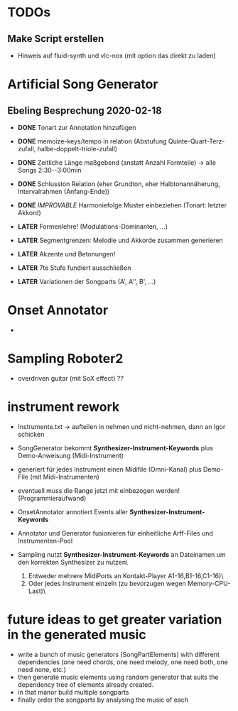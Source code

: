 # TODOs

## Make Script erstellen
- Hinweis auf fluid-synth und vlc-nox (mit option das direkt zu laden)

# Artificial Song Generator

## Ebeling Besprechung 2020-02-18

- **DONE** Tonart zur Annotation hinzufügen
- **DONE** memoize-keys/tempo in relation (Abstufung Quinte-Quart-Terz-zufall, halbe-doppelt-triole-zufall)
- **DONE** Zeitliche Länge maßgebend (anstatt Anzahl Formteile) -> alle Songs 2:30--3:00min
- **DONE** Schlusston Relation (eher Grundton, eher Halbtonannäherung, Intervalrahmen (Anfang-Ende))
- **DONE** *IMPROVABLE* Harmoniefolge Muster einbeziehen (Tonart: letzter Akkord)

- **LATER** Formenlehre! (Modulations-Dominanten, ...)
- **LATER** Segmentgrenzen: Melodie und Akkorde zusammen generieren
- **LATER** Akzente und Betonungen!

- **LATER** 7te Stufe fundiert ausschließen
- **LATER** Variationen der Songparts (A', A'', B', ...)

# Onset Annotator

-

# Sampling Roboter2

- overdriven guitar (mit SoX effect) ??

# instrument rework

- Instrumente.txt -> aufteilen in nehmen und nicht-nehmen, dann an Igor schicken

- SongGenerator bekommt **Synthesizer-Instrument-Keywords** plus Demo-Anweisung (Midi-Instrument)
- generiert für jedes Instrument einen Midifile (Omni-Kanal) plus Demo-File (mit Midi-Instrumenten)
- eventuell muss die Range jetzt mit einbezogen werden! (Programmieraufwand)
- OnsetAnnotator annotiert Events aller **Synthesizer-Instrument-Keywords**
- Annotator und Generator fusionieren für einheitliche Arff-Files und Instrumenten-Pool

- Sampling nutzt **Synthesizer-Instrument-Keywords** an Dateinamen um den korrekten Synthesizer zu nutzen\
	1. Entweder mehrere MidiPorts an Kontakt-Player A1-16,B1-16,C1-16)\
	2. Oder jedes Instrument einzeln (zu bevorzugen wegen Memory-CPU-Last)\


# future ideas to get greater variation in the generated music

- write a bunch of music generators (SongPartElements) with different dependencies (one need chords, one need melody, one need both, one need none, etc.)
- then generate music elements using random generator that suits the dependency tree of elements already created.
- in that manor build multiple songparts
- finally order the songparts by analysing the music of each
 



